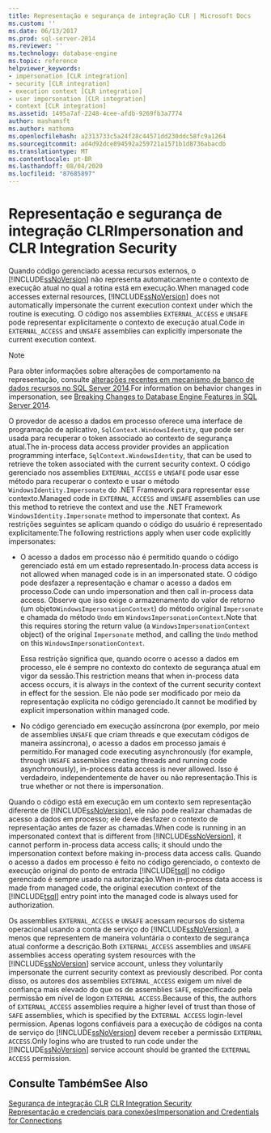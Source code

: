 ```yaml
---
title: Representação e segurança de integração CLR | Microsoft Docs
ms.custom: ''
ms.date: 06/13/2017
ms.prod: sql-server-2014
ms.reviewer: ''
ms.technology: database-engine
ms.topic: reference
helpviewer_keywords:
- impersonation [CLR integration]
- security [CLR integration]
- execution context [CLR integration]
- user impersonation [CLR integration]
- context [CLR integration]
ms.assetid: 1495a7af-2248-4cee-afdb-9269fb3a7774
author: mashamsft
ms.author: mathoma
ms.openlocfilehash: a2313733c5a24f28c44571dd230ddc58fc9a1264
ms.sourcegitcommit: ad4d92dce894592a259721a1571b1d8736abacdb
ms.translationtype: MT
ms.contentlocale: pt-BR
ms.lasthandoff: 08/04/2020
ms.locfileid: "87685897"
---
```

# <a name="impersonation-and-clr-integration-security"></a><span data-ttu-id="83e70-102">Representação e segurança de integração CLR</span><span class="sxs-lookup"><span data-stu-id="83e70-102">Impersonation and CLR Integration Security</span></span>
  <span data-ttu-id="83e70-103">Quando código gerenciado acessa recursos externos, o [!INCLUDE[ssNoVersion](../../includes/ssnoversion-md.md)] não representa automaticamente o contexto de execução atual no qual a rotina está em execução.</span><span class="sxs-lookup"><span data-stu-id="83e70-103">When managed code accesses external resources, [!INCLUDE[ssNoVersion](../../includes/ssnoversion-md.md)] does not automatically impersonate the current execution context under which the routine is executing.</span></span> <span data-ttu-id="83e70-104">O código nos assemblies `EXTERNAL_ACCESS` e `UNSAFE` pode representar explicitamente o contexto de execução atual.</span><span class="sxs-lookup"><span data-stu-id="83e70-104">Code in `EXTERNAL_ACCESS` and `UNSAFE` assemblies can explicitly impersonate the current execution context.</span></span>  
  
> [!NOTE]  
>  <span data-ttu-id="83e70-105">Para obter informações sobre alterações de comportamento na representação, consulte [alterações recentes em mecanismo de banco de dados recursos no SQL Server 2014](../breaking-changes-to-database-engine-features-in-sql-server-2016.md).</span><span class="sxs-lookup"><span data-stu-id="83e70-105">For information on behavior changes in impersonation, see [Breaking Changes to Database Engine Features in SQL Server 2014](../breaking-changes-to-database-engine-features-in-sql-server-2016.md).</span></span>  
  
 <span data-ttu-id="83e70-106">O provedor de acesso a dados em processo oferece uma interface de programação de aplicativo, `SqlContext.WindowsIdentity`, que pode ser usada para recuperar o token associado ao contexto de segurança atual.</span><span class="sxs-lookup"><span data-stu-id="83e70-106">The in-process data access provider provides an application programming interface, `SqlContext.WindowsIdentity`, that can be used to retrieve the token associated with the current security context.</span></span> <span data-ttu-id="83e70-107">O código gerenciado nos assemblies `EXTERNAL_ACCESS` e `UNSAFE` pode usar esse método para recuperar o contexto e usar o método `WindowsIdentity.Impersonate` do .NET Framework para representar esse contexto.</span><span class="sxs-lookup"><span data-stu-id="83e70-107">Managed code in `EXTERNAL_ACCESS` and `UNSAFE` assemblies can use this method to retrieve the context and use the .NET Framework `WindowsIdentity.Impersonate` method to impersonate that context.</span></span> <span data-ttu-id="83e70-108">As restrições seguintes se aplicam quando o código do usuário é representado explicitamente:</span><span class="sxs-lookup"><span data-stu-id="83e70-108">The following restrictions apply when user code explicitly impersonates:</span></span>  
  
-   <span data-ttu-id="83e70-109">O acesso a dados em processo não é permitido quando o código gerenciado está em um estado representado.</span><span class="sxs-lookup"><span data-stu-id="83e70-109">In-process data access is not allowed when managed code is in an impersonated state.</span></span> <span data-ttu-id="83e70-110">O código pode desfazer a representação e chamar o acesso a dados em processo.</span><span class="sxs-lookup"><span data-stu-id="83e70-110">Code can undo impersonation and then call in-process data access.</span></span> <span data-ttu-id="83e70-111">Observe que isso exige o armazenamento do valor de retorno (um objeto`WindowsImpersonationContext`) do método original `Impersonate` e chamada do método `Undo` em `WindowsImpersonationContext`.</span><span class="sxs-lookup"><span data-stu-id="83e70-111">Note that this requires storing the return value (a `WindowsImpersonationContext` object) of the original `Impersonate` method, and calling the `Undo` method on this `WindowsImpersonationContext`.</span></span>  
  
     <span data-ttu-id="83e70-112">Essa restrição significa que, quando ocorre o acesso a dados em processo, ele é sempre no contexto do contexto de segurança atual em vigor da sessão.</span><span class="sxs-lookup"><span data-stu-id="83e70-112">This restriction means that when in-process data access occurs, it is always in the context of the current security context in effect for the session.</span></span> <span data-ttu-id="83e70-113">Ele não pode ser modificado por meio da representação explícita no código gerenciado.</span><span class="sxs-lookup"><span data-stu-id="83e70-113">It cannot be modified by explicit impersonation within managed code.</span></span>  
  
-   <span data-ttu-id="83e70-114">No código gerenciado em execução assíncrona (por exemplo, por meio de assemblies `UNSAFE` que criam threads e que executam códigos de maneira assíncrona), o acesso a dados em processo jamais é permitido.</span><span class="sxs-lookup"><span data-stu-id="83e70-114">For managed code executing asynchronously (for example, through `UNSAFE` assemblies creating threads and running code asynchronously), in-process data access is never allowed.</span></span> <span data-ttu-id="83e70-115">Isso é verdadeiro, independentemente de haver ou não representação.</span><span class="sxs-lookup"><span data-stu-id="83e70-115">This is true whether or not there is impersonation.</span></span>  
  
 <span data-ttu-id="83e70-116">Quando o código está em execução em um contexto sem representação diferente de [!INCLUDE[ssNoVersion](../../includes/ssnoversion-md.md)], ele não pode realizar chamadas de acesso a dados em processo; ele deve desfazer o contexto de representação antes de fazer as chamadas.</span><span class="sxs-lookup"><span data-stu-id="83e70-116">When code is running in an impersonated context that is different from [!INCLUDE[ssNoVersion](../../includes/ssnoversion-md.md)], it cannot perform in-process data access calls; it should undo the impersonation context before making in-process data access calls.</span></span> <span data-ttu-id="83e70-117">Quando o acesso a dados em processo é feito no código gerenciado, o contexto de execução original do ponto de entrada [!INCLUDE[tsql](../../includes/tsql-md.md)] no código gerenciado é sempre usado na autorização.</span><span class="sxs-lookup"><span data-stu-id="83e70-117">When in-process data access is made from managed code, the original execution context of the [!INCLUDE[tsql](../../includes/tsql-md.md)] entry point into the managed code is always used for authorization.</span></span>  
  
 <span data-ttu-id="83e70-118">Os assemblies `EXTERNAL_ACCESS` e `UNSAFE` acessam recursos do sistema operacional usando a conta de serviço do [!INCLUDE[ssNoVersion](../../includes/ssnoversion-md.md)], a menos que representem de maneira voluntária o contexto de segurança atual conforme a descrição.</span><span class="sxs-lookup"><span data-stu-id="83e70-118">Both `EXTERNAL_ACCESS` assemblies and `UNSAFE` assemblies access operating system resources with the [!INCLUDE[ssNoVersion](../../includes/ssnoversion-md.md)] service account, unless they voluntarily impersonate the current security context as previously described.</span></span> <span data-ttu-id="83e70-119">Por conta disso, os autores dos assemblies `EXTERNAL_ACCESS` exigem um nível de confiança mais elevado do que os de assemblies `SAFE`, especificado pela permissão em nível de logon `EXTERNAL ACCESS`.</span><span class="sxs-lookup"><span data-stu-id="83e70-119">Because of this, the authors of `EXTERNAL_ACCESS` assemblies require a higher level of trust than those of `SAFE` assemblies, which is specified by the `EXTERNAL ACCESS` login-level permission.</span></span> <span data-ttu-id="83e70-120">Apenas logons confiáveis para a execução de códigos na conta de serviço do [!INCLUDE[ssNoVersion](../../includes/ssnoversion-md.md)] devem receber a permissão `EXTERNAL ACCESS`.</span><span class="sxs-lookup"><span data-stu-id="83e70-120">Only logins who are trusted to run code under the [!INCLUDE[ssNoVersion](../../includes/ssnoversion-md.md)] service account should be granted the `EXTERNAL ACCESS` permission.</span></span>  
  
## <a name="see-also"></a><span data-ttu-id="83e70-121">Consulte Também</span><span class="sxs-lookup"><span data-stu-id="83e70-121">See Also</span></span>  
 <span data-ttu-id="83e70-122">[Segurança de integração CLR](../../relational-databases/clr-integration/security/clr-integration-security.md) </span><span class="sxs-lookup"><span data-stu-id="83e70-122">[CLR Integration Security](../../relational-databases/clr-integration/security/clr-integration-security.md) </span></span>  
 [<span data-ttu-id="83e70-123">Representação e credenciais para conexões</span><span class="sxs-lookup"><span data-stu-id="83e70-123">Impersonation and Credentials for Connections</span></span>](../../relational-databases/clr-integration/data-access/impersonation-and-credentials-for-connections.md)  
  
  
